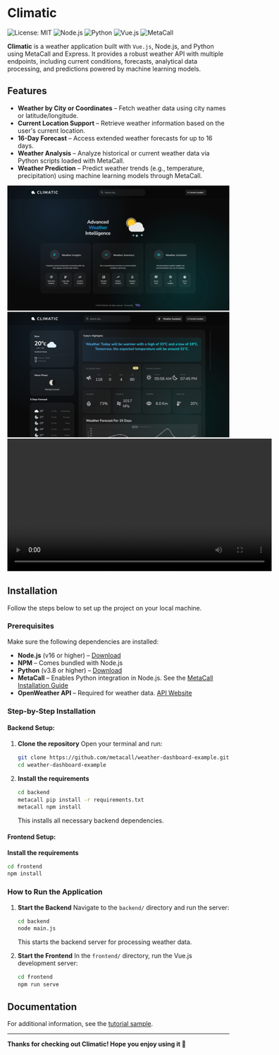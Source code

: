 # Climatic

![License: MIT](https://img.shields.io/badge/License-MIT-green.svg)
![Node.js](https://img.shields.io/badge/Node.js-16%2B-brightgreen)
![Python](https://img.shields.io/badge/Python-3.8%2B-blue)
![Vue.js](https://img.shields.io/badge/Vue.js-3.x-brightgreen)
![MetaCall](https://img.shields.io/badge/Powered%20by-MetaCall-orange)

**Climatic** is a weather application built with `Vue.js`, Node.js, and Python using MetaCall and Express. It provides a robust weather API with multiple endpoints, including current conditions, forecasts, analytical data processing, and predictions powered by machine learning models.

## Features

- **Weather by City or Coordinates** – Fetch weather data using city names or latitude/longitude.
- **Current Location Support** – Retrieve weather information based on the user's current location.
- **16-Day Forecast** – Access extended weather forecasts for up to 16 days.
- **Weather Analysis** – Analyze historical or current weather data via Python scripts loaded with MetaCall.
- **Weather Prediction** – Predict weather trends (e.g., temperature, precipitation) using machine learning models through MetaCall.

![Weather Dashboard](/showcase/climatic.png)
![Weather Dashboard](/showcase/weather-info.png)
<video src="./showcase/show_vid.mp4" controls width="600"></video>

## Installation

Follow the steps below to set up the project on your local machine.

### Prerequisites

Make sure the following dependencies are installed:

- **Node.js** (v16 or higher) – [Download](https://nodejs.org/)
- **NPM** – Comes bundled with Node.js
- **Python** (v3.8 or higher) – [Download](https://www.python.org/)
- **MetaCall** – Enables Python integration in Node.js. See the [MetaCall Installation Guide](https://metacall.io/docs/installation/)
- **OpenWeather API** – Required for weather data. [API Website](https://openweathermap.org/api)

### Step-by-Step Installation

#### Backend Setup:

1. **Clone the repository**
   Open your terminal and run:
   ```bash
   git clone https://github.com/metacall/weather-dashboard-example.git
   cd weather-dashboard-example
   ```

2. **Install the requirements**
   ```bash
   cd backend
   metacall pip install -r requirements.txt
   metacall npm install
   ```
   This installs all necessary backend dependencies.

#### Frontend Setup:

**Install the requirements**
```bash
cd frontend
npm install
```

### How to Run the Application

1. **Start the Backend**
   Navigate to the `backend/` directory and run the server:
   ```bash
   cd backend
   node main.js
   ```
   This starts the backend server for processing weather data.

2. **Start the Frontend**
   In the `frontend/` directory, run the Vue.js development server:
   ```bash
   cd frontend
   npm run serve
   ```

## Documentation

For additional information, see the [tutorial sample](./docs/tutorial-sample.md).

---

**Thanks for checking out Climatic! Hope you enjoy using it 🙂**
